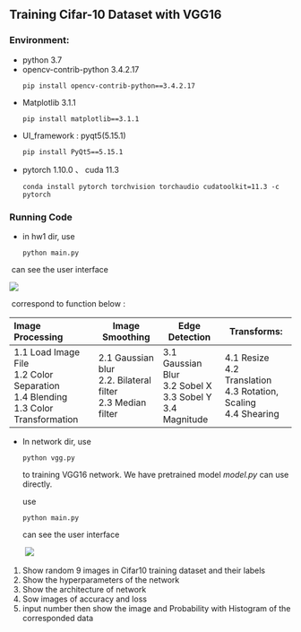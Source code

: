 ## Training Cifar-10 Dataset with VGG16

### Environment:

* python 3.7
* opencv-contrib-python 3.4.2.17
  ```
  pip install opencv-contrib-python==3.4.2.17 
  ```
* Matplotlib 3.1.1
  ```
  pip install matplotlib==3.1.1
  ```
* UI_framework : pyqt5(5.15.1)
  ```
  pip install PyQt5==5.15.1
  ```
* pytorch 1.10.0 、 cuda 11.3
  ```
  conda install pytorch torchvision torchaudio cudatoolkit=11.3 -c pytorch
  ```


### Running Code

* in hw1 dir, use

  ```
  python main.py
  ```

  

​		can see the user interface

![](https://i.imgur.com/XG65M5o.png)

​		correspond to function below :

| Image Processing                                             | Image Smoothing                                              | Edge Detection                                               | Transforms:                                                  |
| :----------------------------------------------------------- | ------------------------------------------------------------ | ------------------------------------------------------------ | ------------------------------------------------------------ |
| 1.1 Load Image File <br />1.2 Color Separation <br />1.4 Blending<br />1.3 Color Transformation | 2.1 Gaussian blur<br />2.2. Bilateral filter <br />2.3  Median filter | 3.1  Gaussian Blur<br />3.2  Sobel X<br />3.3  Sobel Y<br />3.4  Magnitude | 4.1  Resize<br />4.2  Translation<br />4.3 Rotation, Scaling<br />4.4 Shearing |



* In network dir, use

  ```
  python vgg.py 
  ```

  to training VGG16 network.  We have pretrained model *model.py* can use directly.

  use

  ```
  python main.py
  ```

  can see the user interface

  ​				![](https://i.imgur.com/5OajXHf.png)

1. Show random 9 images in Cifar10 training dataset and their labels 
2. Show the hyperparameters of the network
3. Show the architecture of network
4. Sow images of accuracy and loss
5. input number then show the image and Probability with Histogram of the corresponded data
